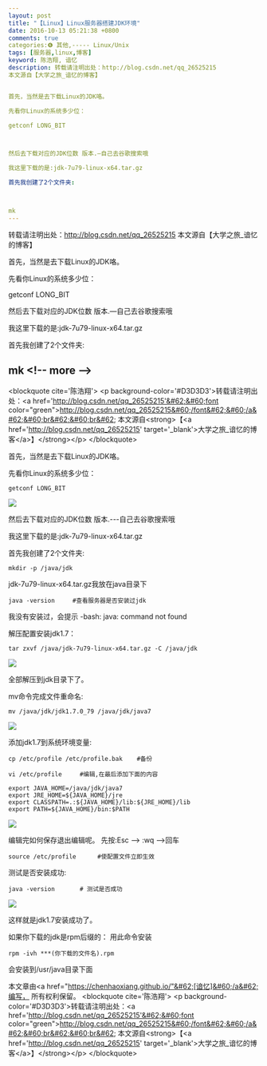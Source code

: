 ```yaml
---
layout: post
title: "【Linux】Linux服务器搭建JDK环境"
date: 2016-10-13 05:21:38 +0800
comments: true
categories:❻ 其他,----- Linux/Unix
tags: [服务器,linux,博客]
keyword: 陈浩翔, 谙忆
description: 转载请注明出处：http://blog.csdn.net/qq_26525215
本文源自【大学之旅_谙忆的博客】


首先，当然是去下载Linux的JDK咯。

先看你Linux的系统多少位：

getconf LONG_BIT



然后去下载对应的JDK位数 版本.—自己去谷歌搜索哦

我这里下载的是:jdk-7u79-linux-x64.tar.gz

首先我创建了2个文件夹:



mk 
---
```



转载请注明出处：http://blog.csdn.net/qq_26525215
本文源自【大学之旅_谙忆的博客】


首先，当然是去下载Linux的JDK咯。

先看你Linux的系统多少位：

getconf LONG_BIT



然后去下载对应的JDK位数 版本.—自己去谷歌搜索哦

我这里下载的是:jdk-7u79-linux-x64.tar.gz

首先我创建了2个文件夹:



mk
&#60;!-- more --&#62;
----------

&#60;blockquote cite='陈浩翔'&#62;
&#60;p background-color='#D3D3D3'&#62;转载请注明出处：&#60;a href='http://blog.csdn.net/qq_26525215'&#62;&#60;font color="green"&#62;http://blog.csdn.net/qq_26525215&#60;/font&#62;&#60;/a&#62;&#60;br&#62;&#60;br&#62;
本文源自&#60;strong&#62;【&#60;a href='http://blog.csdn.net/qq_26525215' target='_blank'&#62;大学之旅_谙忆的博客&#60;/a&#62;】&#60;/strong&#62;&#60;/p&#62;
&#60;/blockquote&#62;

首先，当然是去下载Linux的JDK咯。

先看你Linux的系统多少位：
```
getconf LONG_BIT
```
![](http://img.blog.csdn.net/20160925103307762)

然后去下载对应的JDK位数 版本.---自己去谷歌搜索哦

我这里下载的是:jdk-7u79-linux-x64.tar.gz

首先我创建了2个文件夹:

```
mkdir -p /java/jdk
```
jdk-7u79-linux-x64.tar.gz我放在java目录下

```
java -version     #查看服务器是否安装过jdk
```
我没有安装过，会提示
-bash: java: command not found

解压配置安装jdk1.7：

```
tar zxvf /java/jdk-7u79-linux-x64.tar.gz -C /java/jdk
```
![](http://img.blog.csdn.net/20160925112012775)

全部解压到jdk目录下了。

mv命令完成文件重命名:
```
mv /java/jdk/jdk1.7.0_79 /java/jdk/java7
```
![](http://img.blog.csdn.net/20160925112354144)


添加jdk1.7到系统环境变量:
```
cp /etc/profile /etc/profile.bak    #备份
```

```
vi /etc/profile     #编辑,在最后添加下面的内容 
```
```
export JAVA_HOME=/java/jdk/java7
export JRE_HOME=${JAVA_HOME}/jre  
export CLASSPATH=.:${JAVA_HOME}/lib:${JRE_HOME}/lib  
export PATH=${JAVA_HOME}/bin:$PATH 
```
![](http://img.blog.csdn.net/20160925114505919)

编辑完如何保存退出编辑呢。
先按:Esc --&#62; :wq --&#62;回车

```
source /etc/profile 　　　#使配置文件立即生效
```

测试是否安装成功:
```
java -version       # 测试是否成功 
```

![](http://img.blog.csdn.net/20160925115708388)

这样就是jdk1.7安装成功了。

如果你下载的jdk是rpm后缀的：
用此命令安装
```
rpm -ivh ***(你下载的文件名).rpm
```
会安装到/usr/java目录下面

本文章由&#60;a href="https://chenhaoxiang.github.io/"&#62;[谙忆]&#60;/a&#62;编写， 所有权利保留。 
&#60;blockquote cite='陈浩翔'&#62;
&#60;p background-color='#D3D3D3'&#62;转载请注明出处：&#60;a href='http://blog.csdn.net/qq_26525215'&#62;&#60;font color="green"&#62;http://blog.csdn.net/qq_26525215&#60;/font&#62;&#60;/a&#62;&#60;br&#62;&#60;br&#62;
本文源自&#60;strong&#62;【&#60;a href='http://blog.csdn.net/qq_26525215' target='_blank'&#62;大学之旅_谙忆的博客&#60;/a&#62;】&#60;/strong&#62;&#60;/p&#62;
&#60;/blockquote&#62;
